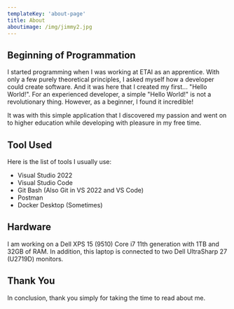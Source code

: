 ```yaml
---
templateKey: 'about-page'
title: About
aboutimage: /img/jimmy2.jpg
---
```

## Beginning of Programmation
I started programming when I was working at ETAI as an apprentice. With only a few purely theoretical principles, I asked myself how a developer could create software. And it was here that I created my first... "Hello World!". For an experienced developer, a simple "Hello World!" is not a revolutionary thing.
However, as a beginner, I found it incredible! 

It was with this simple application that I discovered my passion and went on to higher education while developing with pleasure in my free time.

## Tool Used
Here is the list of tools I usually use:
- Visual Studio 2022
- Visual Studio Code
- Git Bash (Also Git in VS 2022 and VS Code)
- Postman
- Docker Desktop (Sometimes)

## Hardware
I am working on a Dell XPS 15 (9510) Core i7 11th generation with 1TB and 32GB of RAM.
In addition, this laptop is connected to two Dell UltraSharp 27 (U2719D) monitors.

## Thank You
In conclusion, thank you simply for taking the time to read about me.
